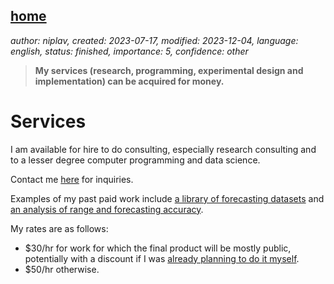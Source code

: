 [home](./index.md)
------------------

*author: niplav, created: 2023-07-17, modified: 2023-12-04, language: english, status: finished, importance: 5, confidence: other*

> __My services (research, programming, experimental design and
implementation) can be acquired for money.__

Services
=========

I am available for hire to do consulting, especially research consulting
and to a lesser degree computer programming and data science.

Contact me [here](./about.html#Contact) for inquiries.

Examples of my past paid work include [a library of forecasting
datasets](./iqisa.html) and [an analysis of range and forecasting
accuracy](./range_and_forecasting_accuracy.html).

My rates are as follows:

* \$30/hr for work for which the final product will be mostly public, potentially with a discount if I was [already planning to do it myself](./todo.html).
* \$50/hr otherwise.
